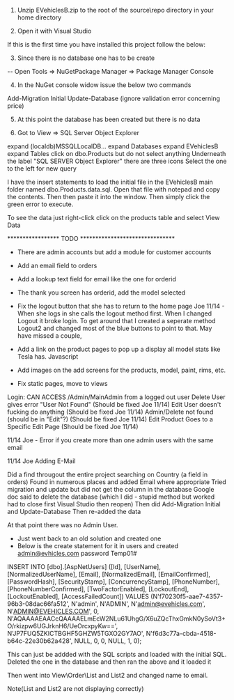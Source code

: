 1.  Unzip EVehiclesB.zip to the root of the source\repo directory in your home directory

2.  Open it with Visual Studio

If this is the first time you have installed this project follow the below:

3.  Since there is no database one has to be create

-- Open Tools => NuGetPackage Manager => Package Manager Console

4.  In the NuGet console widow issue the below two commands

Add-Migration Initial
Update-Database (ignore validation error concerning price)

5.  At this point the database has been created but there is no data

6.  Got to View => SQL Server Object Explorer

expand (localdb)MSSQLLocalDB...
expand Databases
expand EVehiclesB
expand Tables
click on dbo.Products but do not select anything
Underneath the label "SQL SERVER Object Explorer" there are three icons
Select the one to the left for new query

I have the insert statements to load the initial file in the EVehiclesB
main folder named dbo.Products.data.sql.  Open that file with notepad 
and copy the contents.  Then then paste it into the window. 
Then simply click the green error to execute.  

To see the data just right-click click on the products table and select View Data


***************** TODO *******************************

* There are admin accounts but add a module for customer accounts

* Add an email field to orders

* Add a lookup text field for email like the one for orderid

* The thank you screen has orderid, add the model selected

* Fix the logout button that she has to return to the home page
Joe 11/14 - When she logs in she calls the logout method first.  When I changed
Logout it broke login.  To get around that I created a seperate method Logout2 
and changed most of the blue buttons to point to that.  May have missed a couple,   


* Add a link on the product pages to pop up a display all model stats like Tesla has. Javascript

* Add images on the add screens for the products, model, paint, rims, etc.

* Fix static pages, move to views


Login:
	CAN ACCESS /Admin/MainAdmin from a logged out user
	Delete User gives error "User Not Found" (Should be fixed Joe 11/14)
	Edit User doesn't fucking do anything (Should be fixed Joe 11/14)
	Admin/Delete not found (should be in "Edit"?) (Should be fixed Joe 11/14)
	Edit Product Goes to a Specific Edit Page (Should be fixed Joe 11/14)

11/14 Joe - Error if you create more than one admin users with the same email

11/14 Joe
Adding E-Mail

Did a find througout the entire project searching on Country (a field in orders)
Found in numerous places and added Email where appropriate
Tried migration and update but did not get the column in the database
Google doc said to delete the database 
(which I did - stupid method but worked had to close first Visual Studio then reopen)
Then did Add-Migration Initial and Update-Database
Then re-added the data

At that point there was no Admin User.  
  - Just went back to an old solution and created one
  - Below is the create statement for it in users and created admin@evhicles.com password Temp01# 
  
  INSERT INTO [dbo].[AspNetUsers] ([Id], [UserName], [NormalizedUserName], [Email], 
  [NormalizedEmail], [EmailConfirmed], [PasswordHash], [SecurityStamp], [ConcurrencyStamp], 
  [PhoneNumber], [PhoneNumberConfirmed], [TwoFactorEnabled], [LockoutEnd], [LockoutEnabled], 
  [AccessFailedCount]) VALUES (N'f70230f5-aae7-4357-96b3-08dac66fa512', N'admin', N'ADMIN', 
  N'admin@evehicles.com', N'ADMIN@EVEHICLES.COM', 0, 
  N'AQAAAAEAACcQAAAAELmEcW2NLu61UhgG/X6uZQcThxGmkN0ySoVt3+O/rkizpw6UGJrknH6/UeOrcxpyKw==', 
  N'JP7FUQ5ZKICTBGHF5GHZW5TGXO2GY7AO', N'f6d3c77a-cbda-4518-b64c-22e30b62a428', 
  NULL, 0, 0, NULL, 1, 0);

This can just be addded with the SQL scripts and loaded with the initial SQL.  
Deleted the one in the database and then ran the above and it loaded it

Then went into View\Order\List and List2 and changed name to email.

Note(List and List2 are not displaying correctly)

  
